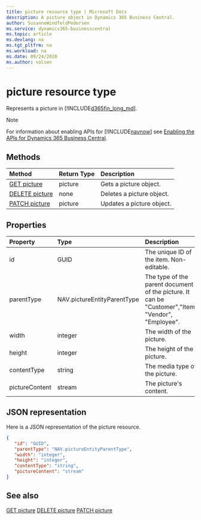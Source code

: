 ```yaml
---
title: picture resource type | Microsoft Docs
description: A picture object in Dynamics 365 Business Central.
author: SusanneWindfeldPedersen
ms.service: dynamics365-businesscentral
ms.topic: article
ms.devlang: na
ms.tgt_pltfrm: na
ms.workload: na
ms.date: 09/24/2020
ms.author: solsen
---
```


# picture resource type
Represents a picture in [!INCLUDE[d365fin_long_md](../../includes/d365fin_long_md.md)].

> [!NOTE]  
> For information about enabling APIs for [!INCLUDE[navnow](../../includes/navnow_md.md)] see [Enabling the APIs for Dynamics 365 Business Central](../enabling-apis-for-dynamics-nav.md).

## Methods
| Method | Return Type|Description |
|:--------------------|:-----------|:-------------------------|
|[GET picture](../api/dynamics_picture_Get.md)|picture|Gets a picture object.|
|[DELETE picture](../api/dynamics_picture_Delete.md)|none|Deletes a picture object.|
|[PATCH picture](../api/dynamics_picture_Update.md)|picture|Updates a picture object.|






## Properties

| Property           | Type   |Description     |
|:-------------------|:-------|:---------------|
|id|GUID|The unique ID of the item. Non-editable.|
|parentType|NAV.pictureEntityParentType|The type of the parent document of the picture. It can be "Customer","Item", "Vendor", "Employee". |
|width|integer|The width of the picture.|
|height|integer|The height of the picture.|
|contentType|string|The media type of the picture.|
|pictureContent|stream|The picture's content.|


## JSON representation

Here is a JSON representation of the picture resource.


```json
{
   "id": "GUID",
   "parentType": "NAV.pictureEntityParentType",
   "width": "integer",
   "height": "integer",
   "contentType": "string",
   "pictureContent": "stream"
}
```
## See also

[GET picture](../api/dynamics_picture_Get.md)
[DELETE picture](../api/dynamics_picture_Delete.md)
[PATCH picture](../api/dynamics_picture_Update.md)

